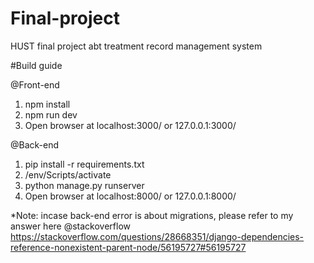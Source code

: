 # Final-project
 HUST final project abt treatment record management system

#Build guide

@Front-end 
1. npm install 
2. npm run dev 
3. Open browser at localhost:3000/ or 127.0.0.1:3000/ 

@Back-end
1. pip install -r requirements.txt 
2. /env/Scripts/activate
3. python manage.py runserver 
4. Open browser at localhost:8000/ or 127.0.0.1:8000/

*Note: incase back-end error is about migrations, please refer to my answer here @stackoverflow https://stackoverflow.com/questions/28668351/django-dependencies-reference-nonexistent-parent-node/56195727#56195727
